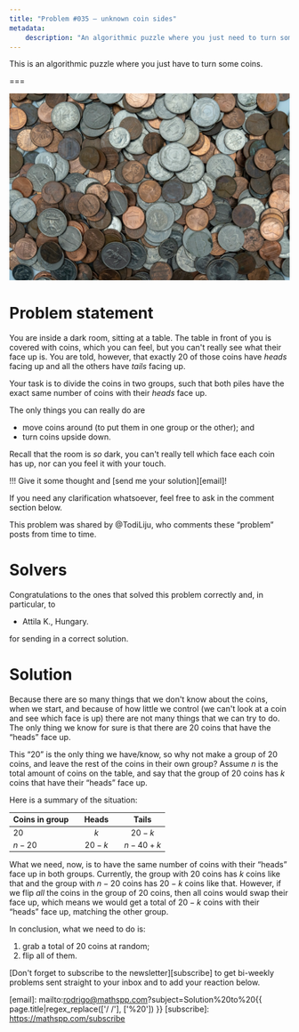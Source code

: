 ```yaml
---
title: "Problem #035 – unknown coin sides"
metadata:
    description: "An algorithmic puzzle where you just need to turn some coins."
---
```


This is an algorithmic puzzle where you just have to turn some coins.

===

![](thumbnail.png "Photo by Michael Longmire on Unsplash.")


# Problem statement

You are inside a dark room, sitting at a table.
The table in front of you is covered with coins, which you can feel,
but you can't really see what their face up is.
You are told, however, that exactly 20 of those coins have _heads_ facing up
and all the others have _tails_ facing up.

Your task is to divide the coins in two groups,
such that both piles have the exact same number of coins with their _heads_ face up.

The only things you can really do are

 - move coins around (to put them in one group or the other); and
 - turn coins upside down.

Recall that the room is _so_ dark, you can't really tell which face each coin has up,
nor can you feel it with your touch.

!!! Give it some thought and [send me your solution][email]!

If you need any clarification whatsoever, feel free to ask in the comment section below.

This problem was shared by @TodiLiju, who comments these “problem”
posts from time to time.


# Solvers

Congratulations to the ones that solved this problem correctly and, in particular, to

 - Attila K., Hungary.

for sending in a correct solution.


# Solution

Because there are so many things that we don't know about the
coins, when we start, and because of how little we control
(we can't look at a coin and see which face is up)
there are not many things that we can try to do.
The only thing we know for sure is that there are $20$
coins that have the “heads” face up.

This “$20$” is the only thing we have/know,
so why not make a group of $20$ coins,
and leave the rest of the coins in their own group?
Assume $n$ is the total amount of coins on the table,
and say that the group of $20$ coins has $k$ coins that
have their “heads” face up.

Here is a summary of the situation:

| Coins in group | | Heads | | Tails |
| :- | :-: | :-: | :-: | :-: |
| $20$ || $k$ || $20 - k$ |
| $n - 20$ || $20 - k$ || $n - 40 + k$ |

What we need, now, is to have the same number of coins with their
“heads” face up in both groups.
Currently, the group with $20$ coins has $k$ coins like that
and the group with $n - 20$ coins has $20 - k$ coins like that.
However, if we flip _all_ the coins in the group of $20$ coins,
then all coins would swap their face up,
which means we would get a total of $20 - k$ coins with their “heads”
face up, matching the other group.

In conclusion, what we need to do is:

 1. grab a total of $20$ coins at random;
 2. flip all of them.


[Don't forget to subscribe to the newsletter][subscribe] to get bi-weekly
problems sent straight to your inbox and to add your reaction below.

[email]: mailto:rodrigo@mathspp.com?subject=Solution%20to%20{{ page.title|regex_replace(['/ /'], ['%20']) }}
[subscribe]: https://mathspp.com/subscribe
